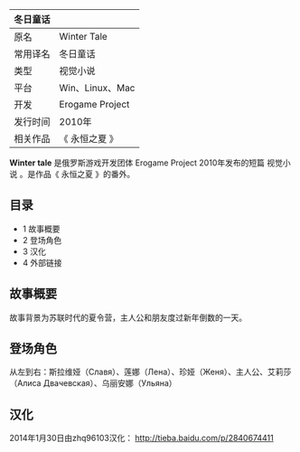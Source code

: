|  冬日童话  ||
|---|---|
|原名  |  Winter Tale   |
|常用译名  |  冬日童话   |
|类型  |  视觉小说   |
|平台  |  Win、Linux、Mac   |
|开发  |  Erogame Project   |
|发行时间  |  2010年   |
|相关作品  |  《  永恒之夏  》   |
  
**Winter tale** 是俄罗斯游戏开发团体  Erogame Project  2010年发布的短篇  视觉小说  。是作品《  永恒之夏
》的番外。

##  目录

  * 1  故事概要 
  * 2  登场角色 
  * 3  汉化 
  * 4  外部链接 

##  故事概要

故事背景为苏联时代的夏令营，主人公和朋友度过新年倒数的一天。

##  登场角色

从左到右：斯拉维娅（Славя）、莲娜（Лена）、珍娅（Женя）、主人公、艾莉莎（Алиса Двачевская）、乌丽安娜（Ульяна）

##  汉化

2014年1月30日由zhq96103汉化：  http://tieba.baidu.com/p/2840674411